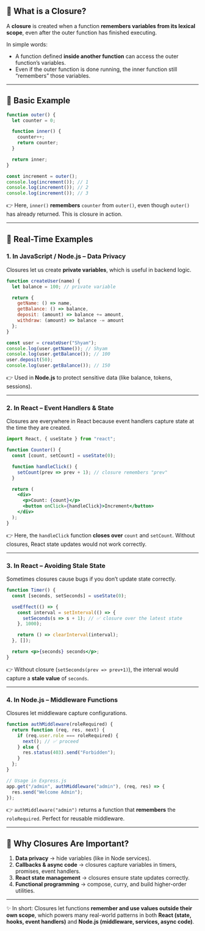 ## 🔹 What is a Closure?

A **closure** is created when a function **remembers variables from its lexical scope**, even after the outer function has finished executing.

In simple words:

* A function defined **inside another function** can access the outer function’s variables.
* Even if the outer function is done running, the inner function still “remembers” those variables.

---

## 🔹 Basic Example

```javascript
function outer() {
  let counter = 0;

  function inner() {
    counter++;
    return counter;
  }

  return inner;
}

const increment = outer(); 
console.log(increment()); // 1
console.log(increment()); // 2
console.log(increment()); // 3
```

👉 Here, `inner()` **remembers** `counter` from `outer()`, even though `outer()` has already returned. This is closure in action.

---

## 🔹 Real-Time Examples

### 1. **In JavaScript / Node.js – Data Privacy**

Closures let us create **private variables**, which is useful in backend logic.

```javascript
function createUser(name) {
  let balance = 100; // private variable

  return {
    getName: () => name,
    getBalance: () => balance,
    deposit: (amount) => balance += amount,
    withdraw: (amount) => balance -= amount
  };
}

const user = createUser("Shyam");
console.log(user.getName()); // Shyam
console.log(user.getBalance()); // 100
user.deposit(50);
console.log(user.getBalance()); // 150
```

👉 Used in **Node.js** to protect sensitive data (like balance, tokens, sessions).

---

### 2. **In React – Event Handlers & State**

Closures are everywhere in React because event handlers capture state at the time they are created.

```jsx
import React, { useState } from "react";

function Counter() {
  const [count, setCount] = useState(0);

  function handleClick() {
    setCount(prev => prev + 1); // closure remembers "prev"
  }

  return (
    <div>
      <p>Count: {count}</p>
      <button onClick={handleClick}>Increment</button>
    </div>
  );
}
```

👉 Here, the `handleClick` function **closes over** `count` and `setCount`. Without closures, React state updates would not work correctly.

---

### 3. **In React – Avoiding Stale State**

Sometimes closures cause bugs if you don’t update state correctly.

```jsx
function Timer() {
  const [seconds, setSeconds] = useState(0);

  useEffect(() => {
    const interval = setInterval(() => {
      setSeconds(s => s + 1); // ✅ closure over the latest state
    }, 1000);

    return () => clearInterval(interval);
  }, []);

  return <p>{seconds} seconds</p>;
}
```

👉 Without closure (`setSeconds(prev => prev+1)`), the interval would capture a **stale value** of `seconds`.

---

### 4. **In Node.js – Middleware Functions**

Closures let middleware capture configurations.

```javascript
function authMiddleware(roleRequired) {
  return function (req, res, next) {
    if (req.user.role === roleRequired) {
      next(); // ✅ proceed
    } else {
      res.status(403).send("Forbidden");
    }
  };
}

// Usage in Express.js
app.get("/admin", authMiddleware("admin"), (req, res) => {
  res.send("Welcome Admin");
});
```

👉 `authMiddleware("admin")` returns a function that **remembers** the `roleRequired`. Perfect for reusable middleware.

---

## 🔹 Why Closures Are Important?

1. **Data privacy** → hide variables (like in Node services).
2. **Callbacks & async code** → closures capture variables in timers, promises, event handlers.
3. **React state management** → closures ensure state updates correctly.
4. **Functional programming** → compose, curry, and build higher-order utilities.

---

✨ In short:
Closures let functions **remember and use values outside their own scope**, which powers many real-world patterns in both **React (state, hooks, event handlers)** and **Node.js (middleware, services, async code)**.
